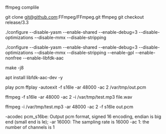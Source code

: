 ffmpeg complile 


git clone git@github.com:FFmpeg/FFmpeg.git ffmpeg git checkout release/3.3

./configure --disable-yasm --enable-shared --enable-debug=3 --disable-optimizations --disable-mmx --disable-stripping

./configure --disable-yasm --enable-shared --enable-debug=3 --disable-optimizations --disable-mmx --disable-stripping --enable-gpl --enable-nonfree --enable-libfdk-aac

make -j8


apt install libfdk-aac-dev -y


play pcm
ffplay -autoexit -f s16le -ar 48000 -ac 2 /var/tmp/out.pcm


ffmpeg -f s16le -ar 48000 -ac 2 -i  /var/tmp/test.mp3 file.wav



ffmpeg -i /var/tmp/test.mp3 -ar 48000 -ac 2 -f s16le out.pcm





-acodec pcm_s16be: Output pcm format, signed 16 encoding, endian is big end (small end is le);
-ar 16000: The sampling rate is 16000
-ac 1: the number of channels is 1


